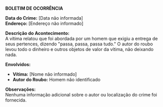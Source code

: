 **BOLETIM DE OCORRÊNCIA**

**Data do Crime:** [Data não informada]  
**Endereço:** [Endereço não informado]  

**Descrição do Acontecimento:**  
A vítima relatou que foi abordada por um homem que exigiu a entrega de seus pertences, dizendo "passa, passa, passa tudo." O autor do roubo levou todo o dinheiro e outros objetos de valor da vítima, não deixando nada.

**Envolvidos:**  
- **Vítima:** [Nome não informado]  
- **Autor do Roubo:** Homem não identificado  

**Observações:**  
Nenhuma informação adicional sobre o autor ou localização do crime foi fornecida.